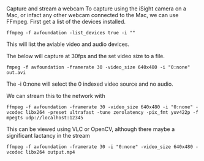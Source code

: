 

#
Capture and stream a webcam To capture using the iSight camera on a Mac, or infact any other webcam connected to the Mac, we can use FFmpeg. First get a list of the devices installed.
```
ffmpeg -f avfoundation -list_devices true -i ""
```
This will list the aviable video and audio devices.

The below will capture at 30fps and the set video size to a file.
```
fmpeg -f avfoundation -framerate 30 -video_size 640x480 -i "0:none" out.avi
```
The -i 0:none will select the 0 indexed video source and no audio.

We can stream this to the network with
```
ffmpeg -f avfoundation -framerate 30 -video_size 640x480 -i "0:none" -vcodec libx264 -preset ultrafast -tune zerolatency -pix_fmt yuv422p -f mpegts udp://localhost:12345
```
This can be viewed using VLC or OpenCV, although there maybe a significant lactancy in the stream

```
ffmpeg -f avfoundation -framerate 30 -i "0:none" -video_size 640x480 -vcodec libx264 output.mp4
```